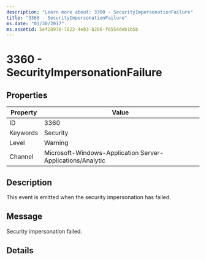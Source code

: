 ```yaml
---
description: "Learn more about: 3360 - SecurityImpersonationFailure"
title: "3360 - SecurityImpersonationFailure"
ms.date: "03/30/2017"
ms.assetid: 5ef28970-7822-4eb3-b266-f6554deb1b5b
---
```

# 3360 - SecurityImpersonationFailure

## Properties

| Property | Value |
| - | - |
|ID|3360|  
|Keywords|Security|  
|Level|Warning|  
|Channel|Microsoft-Windows-Application Server-Applications/Analytic|  
  
## Description  

 This event is emitted when the security impersonation has failed.  
  
## Message  

 Security impersonation failed.  
  
## Details
